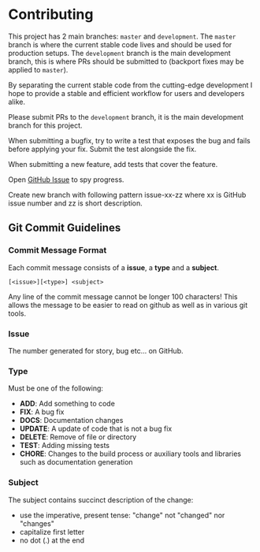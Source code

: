 # Contributing

This project has 2 main branches: `master` and `development`. The `master` branch is where the current stable code lives and should be used for production setups. The `development` branch is the main development branch, this is where PRs should be submitted to (backport fixes may be applied to `master`).

By separating the current stable code from the cutting-edge development I hope to provide a stable and efficient workflow for users and developers alike.

Please submit PRs to the `development` branch, it is the main development branch for this project.

When submitting a bugfix, try to write a test that exposes the bug and fails before applying your fix. Submit the test alongside the fix.

When submitting a new feature, add tests that cover the feature.

Open [GitHub Issue](https://github.com/Abdizriel/nodejs-microservice-starter/issues) to spy progress.

Create new branch with following pattern issue-xx-zz where xx is GitHub issue number and zz is short description.

## Git Commit Guidelines

### Commit Message Format
Each commit message consists of a **issue**, a **type** and a **subject**.

```
[<issue>][<type>] <subject>
```

Any line of the commit message cannot be longer 100 characters! This allows the message to be easier
to read on github as well as in various git tools.

### Issue
The number generated for story, bug etc... on GitHub.

### Type
Must be one of the following:

* **ADD**: Add something to code
* **FIX**: A bug fix
* **DOCS**: Documentation changes
* **UPDATE**: A update of code that is not a bug fix
* **DELETE**: Remove of file or directory
* **TEST**: Adding missing tests
* **CHORE**: Changes to the build process or auxiliary tools and libraries such as documentation
  generation

### Subject
The subject contains succinct description of the change:

* use the imperative, present tense: "change" not "changed" nor "changes"
* capitalize first letter
* no dot (.) at the end
